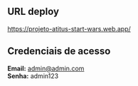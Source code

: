 ## URL deploy
https://projeto-atitus-start-wars.web.app/

## Credenciais de acesso
**Email:** admin@admin.com <br/>
**Senha:** admin123


